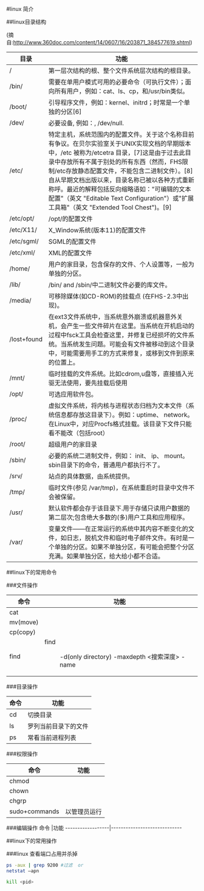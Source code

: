#linux 简介

##linux目录结构

(摘自:http://www.360doc.com/content/14/0607/16/203871_384577619.shtml)

目录          |功能
--------------|-----------------------------------------
/             |第一层次结构的根、整个文件系统层次结构的根目录。
/bin/         |需要在单用户模式可用的必要命令（可执行文件）；面向所有用户，例如：cat、ls、cp，和/usr/bin类似。
/boot/        |引导程序文件，例如：kernel、initrd；时常是一个单独的分区[6]
/dev/         |必要设备, 例如：, /dev/null.
/etc/         |特定主机，系统范围内的配置文件。关于这个名称目前有争议。在贝尔实验室关于UNIX实现文档的早期版本中，/etc 被称为/etcetra 目录，[7]这是由于过去此目录中存放所有不属于别处的所有东西（然而，FHS限制/etc存放静态配置文件，不能包含二进制文件）。[8]自从早期文档出版以来，目录名称已被以各种方式重新称呼。最近的解释包括反向缩略语如："可编辑的文本配置"（英文 "Editable Text Configuration"）或"扩展工具箱"（英文 "Extended Tool Chest")。[9]
/etc/opt/     |/opt/的配置文件
/etc/X11/     |X_Window系统(版本11)的配置文件
/etc/sgml/    |SGML的配置文件
/etc/xml/     |XML的配置文件
/home/        |用户的家目录，包含保存的文件、个人设置等，一般为单独的分区。
/lib/         |/bin/ and /sbin/中二进制文件必要的库文件。
/media/       |可移除媒体(如CD-ROM)的挂载点 (在FHS-2.3中出现)。
/lost+found   |在ext3文件系统中，当系统意外崩溃或机器意外关机，会产生一些文件碎片在这里。当系统在开机启动的过程中fsck工具会检查这里，并修复已经损坏的文件系统。当系统发生问题。可能会有文件被移动到这个目录中，可能需要用手工的方式来修复，或移到文件到原来的位置上。
/mnt/         |临时挂载的文件系统。比如cdrom,u盘等，直接插入光驱无法使用，要先挂载后使用
/opt/         |可选应用软件包。
/proc/        |虚拟文件系统，将内核与进程状态归档为文本文件（系统信息都存放这目录下）。例如：uptime、 network。在Linux中，对应Procfs格式挂载。该目录下文件只能看不能改（包括root）
/root/        |超级用户的家目录
/sbin/        |必要的系统二进制文件，例如： init、 ip、 mount。sbin目录下的命令，普通用户都执行不了。
/srv/         |站点的具体数据，由系统提供。
/tmp/         |临时文件(参见 /var/tmp)，在系统重启时目录中文件不会被保留。
/usr/         | 默认软件都会存于该目录下.用于存储只读用户数据的第二层次;包含绝大多数的(多)用户工具和应用程序。
/var/         |变量文件——在正常运行的系统中其内容不断变化的文件，如日志，脱机文件和临时电子邮件文件。有时是一个单独的分区。如果不单独分区，有可能会把整个分区充满。如果单独分区，给大给小都不合适。


##linux下的常用命令

###文件操作

命令                |功能
--------------------|--------------------------------
cat                 |
mv(move)            |
cp(copy)            |
find                |find <dir> -d(only directory) -maxdepth <搜索深度> -name <name>

###目录操作

命令              |功能
------------------|-----------------------------
cd                |切换目录
ls                |罗列当前目录下的文件
ps                |常看当前进程列表



###权限操作

命令              |功能
------------------|-----------------------------
chmod             |
chown             |
chgrp             |
sudo+commands     |以管理员运行




###编辑操作
命令              |功能
------------------|-----------------------------





##linux下的常用操作

###linux 查看端口占用并杀掉
```sh
ps -aux | grep 9200 #过滤  or
netstat –apn

kill <pid>
```

